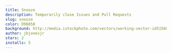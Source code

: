 ```yaml
---
title: Snooze
description: Temporarily close Issues and Pull Requests
slug: snooze
color: D96858
background: http://media.istockphoto.com/vectors/working-vector-id515684016
author: jbjonesjr
stars: 2
installs: 5
---
```

